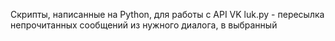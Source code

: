 Скрипты, написанные на Python, для работы с API VK
luk.py - пересылка непрочитанных сообщений из нужного диалога, в выбранный
